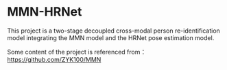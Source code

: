 # MMN-HRNet
This project is a two-stage decoupled cross-modal person re-identification model integrating the MMN model and the HRNet pose estimation model.

Some content of the project is referenced from： https://github.com/ZYK100/MMN
